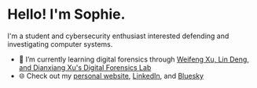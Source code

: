 # Hello! I'm Sophie.

I'm a student and cybersecurity enthusiast interested defending and investigating computer systems.

- 🌱 I’m currently learning digital forensics through [Weifeng Xu, Lin Deng, and Dianxiang Xu's Digital Forensics Lab](https://github.com/frankwxu/digital-forensics-lab)
- 🌐 Check out my [personal website](https://sophiecchen.gitbook.io/cookie-bytes/), [LinkedIn](https://www.linkedin.com/in/sophiecchen/), and [Bluesky](https://bsky.app/profile/sophiecchen.bsky.social)
